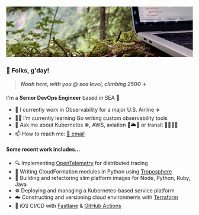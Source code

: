 ![Coding in woods header image](cover.jpeg)
### 👋 Folks, g'day!

> ***Noah here, with you @ sea level, climbing 2500*** ✈️

I'm a **Senior DevOps Engineer** based in SEA 🐳

- 👔 I currently work in Observability for a major U.S. Airline ✈️
- 🧑‍💻 I’m currently learning Go writing custom observability tools
- 💬 Ask me about Kubernetes ☸️, AWS,  aviation 🛫🌥🛬 or transit 🚊🚃🚎🚌
- 📫 How to reach me: [📧 email ](public@noahsbwilliams.com)

#### Some recent work includes...

- 🔍 Implementing [OpenTelemetry](https://opentelemetry.io) for distributed tracing
- 🐍 Writing CloudFormation modules in Python using [Troposphere](https://troposphere.readthedocs.io/en/latest/)
- 🐳 Building and refactoring slim platform images for Node, Python, Ruby, Java
- ☸️ Deploying and managing a Kubernetes-based service platform
- ☁️ Constructing and versioning cloud environments with [Terraform](https://terraform.io) 
- 📱 iOS CI/CD with [Fastlane](https://fastlane.tools) & [GitHub Actions](https://github.com/features/actions)
